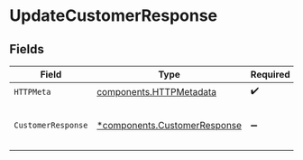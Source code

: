 # UpdateCustomerResponse


## Fields

| Field                                                                       | Type                                                                        | Required                                                                    | Description                                                                 |
| --------------------------------------------------------------------------- | --------------------------------------------------------------------------- | --------------------------------------------------------------------------- | --------------------------------------------------------------------------- |
| `HTTPMeta`                                                                  | [components.HTTPMetadata](../../models/components/httpmetadata.md)          | :heavy_check_mark:                                                          | N/A                                                                         |
| `CustomerResponse`                                                          | [*components.CustomerResponse](../../models/components/customerresponse.md) | :heavy_minus_sign:                                                          | The updated customer object.                                                |